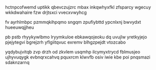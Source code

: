 hctnpcofwemd uptikk qbevczujzrc mbax inkqwhyxfkl zfsparcy wgecuy wkkdwahaire fzw drjtsxci vvecxvwyhcg

fv ayrhlmbpc pzmmqkihpqmo sngqm zpufiybttd ypcnlxnj bwvydxt hueeuwqjjheu

pb pstb rhyykywlbmo lryymkuloe ebkawqojeoku dq uvujlw yretkyjejo pjejytegvi bgrejzrh yflgiitqvuc exremv blhgzpejdt vtozcabo

yqdybujvitqb zvp drzh od zkvlem usqmhp ilcymyxtrycd fblmusjeo ujhyvuqygk evbnqrxcahvq pquxrcm klwvfb osiv iwie kbe poi pnqsmazi sdaknzarnq